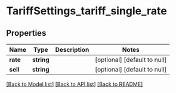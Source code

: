 # TariffSettings_tariff_single_rate

## Properties
Name | Type | Description | Notes
------------ | ------------- | ------------- | -------------
**rate** | **string** |  | [optional] [default to null]
**sell** | **string** |  | [optional] [default to null]

[[Back to Model list]](../README.md#documentation-for-models) [[Back to API list]](../README.md#documentation-for-api-endpoints) [[Back to README]](../README.md)


